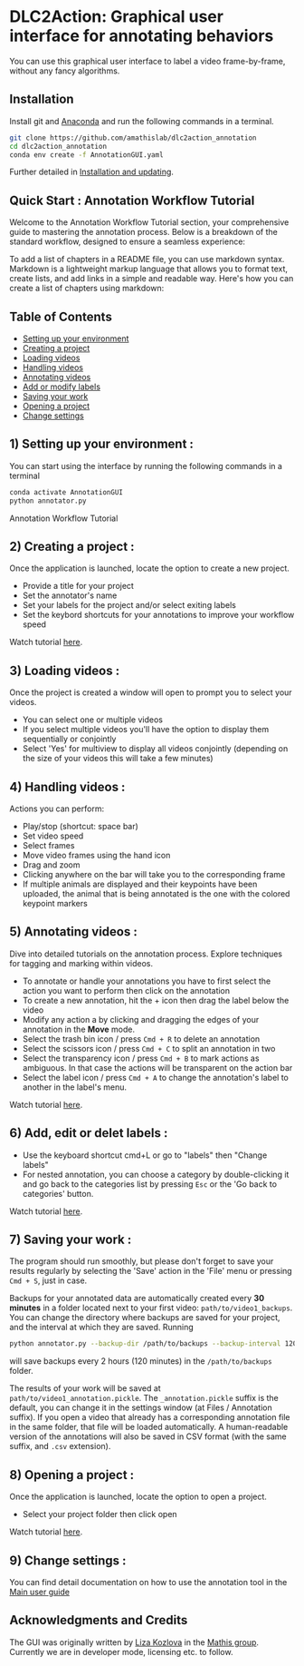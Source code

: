 # DLC2Action: Graphical user interface for annotating behaviors

You can use this graphical user interface to label a video frame-by-frame, without any fancy algorithms. 

## Installation

Install git and [Anaconda](https://docs.anaconda.com/anaconda/install/) and run the following commands in a terminal.
```bash
git clone https://github.com/amathislab/dlc2action_annotation
cd dlc2action_annotation
conda env create -f AnnotationGUI.yaml
``` 

Further detailed in [Installation and updating](readme_media/installation.md).

## Quick Start : Annotation Workflow Tutorial

Welcome to the Annotation Workflow Tutorial section, your comprehensive guide to mastering the annotation process. Below is a breakdown of the standard workflow, designed to ensure a seamless experience:


To add a list of chapters in a README file, you can use markdown syntax. Markdown is a lightweight markup language that allows you to format text, create lists, and add links in a simple and readable way. Here's how you can create a list of chapters using markdown:

## Table of Contents

- [Setting up your environment](#Setting-up-your-environment)
- [Creating a project](#Creating-a-project)
- [Loading videos](#Loading-videos)
- [Handling videos](#Handling-videos)
- [Annotating videos](#Annotating-videos)
- [Add or modify labels](#Add-or-modify-labelss)
- [Saving your work](#Saving-your-work)
- [Opening a project](#Opening-a-project)
- [Change settings](#Change-settings)

## 1) Setting up your environment :

You can start using the interface by running the following commands in a terminal
```bash
conda activate AnnotationGUI
python annotator.py
```
Annotation Workflow Tutorial

## 2) Creating a project :
Once the application is launched, locate the option to create a new project. 
- Provide a title for your project
- Set the annotator's name
- Set your labels for the project and/or select exiting labels
- Set the keybord shortcuts for your annotations to improve your workflow speed

Watch tutorial [here](https://www.youtube.com/watch?v=iTTREcVEL4U).

## 3) Loading videos :
Once the project is created a window will open to prompt you to select your videos.
- You can select one or multiple videos
- If you select multiple videos you'll have the option to display them sequentially or conjointly
- Select 'Yes' for multiview to display all videos conjointly (depending on the size of your videos this will take a few minutes)

## 4) Handling videos :
Actions you can perform: 
- Play/stop (shortcut: space bar)
- Set video speed
- Select frames
- Move video frames using the hand icon
- Drag and zoom
- Clicking anywhere on the bar will take you to the corresponding frame
- If multiple animals are displayed and their keypoints have been uploaded, the animal that is being annotated is the one with the colored keypoint markers


## 5) Annotating videos :

Dive into detailed tutorials on the annotation process. Explore techniques for tagging and marking within videos.
- To annotate or handle your annotations you have to first select the action you want to perform then click on the annotation
- To create a new annotation, hit the + icon then drag the label below the video 
- Modify any action a by clicking and dragging the edges of your annotation in the **Move** mode.  
- Select the trash bin icon / press `Cmd + R` to delete an annotation
- Select the scissors icon / press `Cmd + C` to split an annotation in two
- Select the transparency icon / press `Cmd + B` to mark actions as ambiguous. In that case the actions will be transparent on the action bar
- Select the label icon / press `Cmd + A` to change the annotation's label to another in the label's menu.

Watch tutorial [here](https://www.youtube.com/watch?v=QiTD5HngoVk).

## 6) Add, edit or delet labels :
- Use the keyboard shortcut cmd+L or go to "labels" then "Change labels"
- For nested annotation, you can choose a category by double-clicking it and go back to the categories list by pressing `Esc` or the 'Go back to categories' button. 

Watch tutorial [here](https://www.youtube.com/watch?v=yRKC_ppjWbw).

## 7) Saving your work :

The program should run smoothly, but please don't forget to save your results regularly by selecting the 'Save' action in the 'File' menu or pressing `Cmd + S`, just in case.

Backups for your annotated data are automatically created every **30 minutes** in a folder located next to your first video: `path/to/video1_backups`. You can change the directory
where backups are saved for your project, and the interval at which they are saved. 
Running
```bash
python annotator.py --backup-dir /path/to/backups --backup-interval 120
```
will save backups every 2 hours (120 minutes) in the `/path/to/backups` folder.

The results of your work will be saved at `path/to/video1_annotation.pickle`. The `_annotation.pickle` 
suffix is the default, you can change it in the settings window (at Files / Annotation suffix). If you 
open a video that already has a corresponding annotation file in the same folder, that file will be loaded 
automatically. A human-readable version of the annotations will also be saved in CSV format (with the same suffix, and `.csv` extension).

## 8) Opening a project :
Once the application is launched, locate the option to open a project. 
- Select your project folder then click open

Watch tutorial [here](https://www.youtube.com/watch?v=etsFBnmiadc).

## 9) Change settings :

You can find detail documentation on how to use the annotation tool in the
[Main user guide](readme_media/userguide.md)


## Acknowledgments and Credits

The GUI was originally written by [Liza Kozlova](https://github.com/elkoz) in the [Mathis group](https://www.mathislab.org/). Currently we are in developer mode, licensing etc. to follow. 
